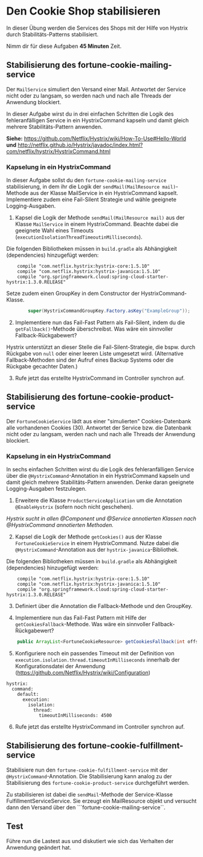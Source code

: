 # Den Cookie Shop stabilisieren
In dieser Übung werden die Services des Shops mit der Hilfe von Hystrix durch Stabilitäts-Patterns stabilisiert. 

Nimm dir für diese Aufgaben **45 Minuten** Zeit.

## Stabilisierung des fortune-cookie-mailing-service
Der ```MailService``` simuliert den Versand einer Mail. Antwortet der Service nicht oder zu langsam, so werden nach und nach alle Threads der Anwendung blockiert.

In dieser Aufgabe wirst du in drei einfachen Schritten die Logik des fehleranfälligen Service in ein HystrixCommand kapseln und damit gleich mehrere Stabilitäts-Pattern anwenden.

**Siehe:** https://github.com/Netflix/Hystrix/wiki/How-To-Use#Hello-World **und** http://netflix.github.io/Hystrix/javadoc/index.html?com/netflix/hystrix/HystrixCommand.html

### Kapselung in ein HystrixCommand
In dieser Aufgabe sollst du den ```fortune-cookie-mailing-service``` stabilisierung, in dem ihr die Logik der ```sendMail(MailResource mail)```-Methode aus der Klasse MailService in ein HystrixCommand kapselt. Implementiere zudem eine Fail-Silent Strategie und wähle geeignete Logging-Ausgaben.

1. Kapsel die Logik der Methode ```sendMail(MailResource mail)``` aus der Klasse ```MailService``` in einem HystrixCommand. Beachte dabei die geeignete Wahl eines Timeouts (```executionIsolationThreadTimeoutinMilliseconds```).

Die folgenden Bibliotheken müssen in ```build.gradle``` als Abhängigkeit (dependencies) hinzugefügt werden:
```
    compile "com.netflix.hystrix:hystrix-core:1.5.10"
    compile "com.netflix.hystrix:hystrix-javanica:1.5.10"
    compile "org.springframework.cloud:spring-cloud-starter-hystrix:1.3.0.RELEASE"
```

Setze zudem einen GroupKey in dem Constructor der HystrixCommand-Klasse.
```java
        super(HystrixCommandGroupKey.Factory.asKey("ExampleGroup"));
```

2. Implementiere nun das Fail-Fast Pattern als Fail-Silent, indem du die ```getFallback()```-Methode überschreibst. Was wäre ein sinnvoller Fallback-Rückgabewert?

Hystrix unterstützt an dieser Stelle die Fail-Silent-Strategie, die bspw. durch Rückgabe von ```null``` oder einer leeren Liste umgesetzt wird. (Alternative Fallback-Methoden sind der Aufruf eines Backup Systems oder die Rückgabe gecachter Daten.)

3. Rufe jetzt das erstellte HystrixCommand im Controller synchron auf.

## Stabilisierung des fortune-cookie-product-service
Der ```FortuneCookieService``` lädt aus einer "simulierten" Cookies-Datenbank alle vorhandenen Cookies (30). Antwortet der Service bzw. die Datenbank nicht oder zu langsam, werden nach und nach alle Threads der Anwendung blockiert.

### Kapselung in ein HystrixCommand
In sechs einfachen Schritten wirst du die Logik des fehleranfälligen Service  über die ```@HystrixCommand```-Annotation in ein HystrixCommand kapseln und damit gleich mehrere Stabilitäts-Pattern anwenden. Denke daran geeignete Logging-Ausgaben festzulegen.

1. Erweitere die Klasse ```ProductServiceApplication``` um die Annotation ```@EnableHystrix``` (sofern noch nicht geschehen).

*Hystrix sucht in allen @Component und @Service annotierten Klassen nach @HystrixCommand annotierten Methoden.*

2. Kapsel die Logik der Methode ```getCookies()``` aus der Klasse ```FortuneCookieService``` in einem HystrixCommand. Nutze dabei die ```@HystrixCommand```-Annotation aus der ```hystrix-javanica```-Bibliothek. 

Die folgenden Bibliotheken müssen in ```build.gradle``` als Abhängigkeit (dependencies) hinzugefügt werden:
```
    compile "com.netflix.hystrix:hystrix-core:1.5.10"
    compile "com.netflix.hystrix:hystrix-javanica:1.5.10"
    compile "org.springframework.cloud:spring-cloud-starter-hystrix:1.3.0.RELEASE"
```
3. Definiert über die Annotation die Fallback-Methode und den GroupKey.

4. Implementiere nun das Fail-Fast Pattern mit Hilfe der ```getCookiesFallback```-Methode. Was wäre ein sinnvoller Fallback-Rückgabewert?

```java
    public ArrayList<FortuneCookieResource> getCookiesFallback(int offset, int limit) {
```

5. Konfiguriere noch ein passendes Timeout mit der Definition von ```execution.isolation.thread.timeoutInMilliseconds``` innerhalb der Konfigurationsdatei der Anwendung (https://github.com/Netflix/Hystrix/wiki/Configuration)

```
hystrix:
  command:
    default:
      execution:
        isolation:
          thread:
            timeoutInMilliseconds: 4500
```

6. Rufe jetzt das erstellte HystrixCommand im Controller synchron auf.

## Stabilisierung des fortune-cookie-fulfillment-service
Stabilisiere nun den ```fortune-cookie-fulfillment-service``` mit der ```@HystrixCommand```-Annotation. Die Stabilisierung kann analog zu der Stabilisierung des ```fortune-cookie-product-service``` durchgeführt werden.

Zu stabilisieren ist dabei die ```sendMail```-Methode der Service-Klasse FulfillmentServiceService. Sie erzeugt ein MailResource objekt und versucht dann den Versand über den ```fortune-cookie-mailing-service``. 

## Test
Führe nun die Lastest aus und diskutiert wie sich das Verhalten der Anwendung geändert hat.